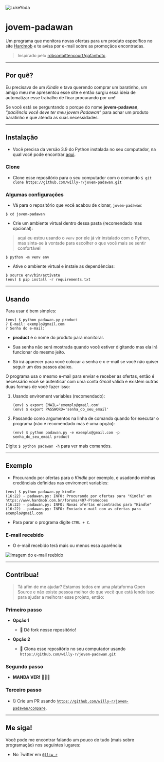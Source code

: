![LukeYoda](https://user-images.githubusercontent.com/47596121/99835654-ad95a200-2b43-11eb-9169-57eca7d3e432.jpg)

# jovem-padawan

Um programa que monitora novas ofertas para um produto específico no site [Hardmob](https://www.hardmob.com.br/forums/407-Promocoes) e te avisa por e-mail sobre as promoçãos encontradas.

> Inspirado pelo [robsonbittencourt/gafanhoto](https://github.com/robsonbittencourt/gafanhoto).

---

## Por quê?

Eu precisava de um *Kindle* e tava querendo comprar um baratinho, um amigo meu me apresentou esse site e então surgiu essa ideia de automatizar esse trabalho de ficar procurando por um!

Se você está se perguntando o porque do nome **jovem-padawan**, *“paciência você deve ter meu jovem Padawan”* para achar um produto baratinho e que atenda as suas necessidades.

---

## Instalação

- Você precisa da versão 3.9 do Python instalada no seu computador, na qual você pode encontrar [aqui](https://www.python.org/downloads/release/python-390/).

### Clone

- Clone esse repositório para o seu computador com o comando `$ git clone https://github.com/willy-r/jovem-padawan.git`

### Algumas configurações

- Vá para o repositório que você acabou de clonar, `jovem-padawan`:

```shell
$ cd jovem-padawan
```

- Crie um ambiente virtual dentro dessa pasta (recomendado mas opcional):

> aqui eu estou usando o `venv` por ele já vir instalado com o Python, mas sinta-se à vontade para escolher o que você mais se sentir confortável

```shell
$ python -m venv env
```

- Ative o ambiente virtual e instale as dependências:

```shell
$ source env/bin/activate
(env) $ pip install -r requirements.txt 
```

---

## Usando

Para usar é bem simples:

```shell
(env) $ python padawan.py product
? E-mail: exemplo@gmail.com
? Senha do e-mail:
```

- **product** é o nome do produto para monitorar.

- Sua senha não será mostrada quando você estiver digitando mas ela irá funcionar do mesmo jeito.

- Só irá aparecer para você colocar a senha e o e-mail se você não quiser seguir um dos passos abaixo.

O programa usa o mesmo e-mail para enviar e receber as ofertas, então é necessário você se autenticar com uma conta *Gmail* válida e existem outras duas formas de você fazer isso:

1. Usando enviroment variables (recomendado):

    ```shell
    (env) $ export EMAIL='exemplo@gmail.com'
    (env) $ export PASSWORD='senha_do_seu_email'
    ```

2. Passando como argumentos na linha de comando quando for executar o programa (não é recomendado mas é uma opção):

    ```shell
    (env) $ python padawan.py -e exemplo@gmail.com -p senha_do_seu_email product
    ```

Digite `$ python padawan -h` para ver mais comandos.

---

## Exemplo

- Procurando por ofertas para o *Kindle* por exemplo, e usadondo minhas credênciais definidas nas enviroment variables:

```shell
(env) $ python padawan.py kindle
(16:22) - padawan.py: INFO: Procurando por ofertas para "Kindle" em https://www.hardmob.com.br/forums/407-Promocoes
(16:22) - padawan.py: INFO: Novas ofertas encontradas para "Kindle"
(16:22) - padawan.py: INFO: Enviado e-mail com as ofertas para exemplo@gmail.com
```

  - Para parar o programa digite `CTRL + C`.

### E-mail recebido

- O e-mail recebido terá mais ou menos essa aparência:

![Imagem do e-mail reebido](https://user-images.githubusercontent.com/47596121/99842296-52b57800-2b4e-11eb-9863-e80705f9ea3a.jpg)

---

## Contribua!

> Tá afim de me ajudar? Estamos todos em uma plataforma Open Source e não existe pessoa melhor do que você que está lendo isso para ajudar a melhorar esse projeto, então:

### Primeiro passo

- **Opção 1**
    - 🍴 Dê fork nesse repositório!

- **Opção 2**
    - 👯 Clona esse repositório no seu computador usando `https://github.com/willy-r/jovem-padawan.git`

### Segundo passo

- **MANDA VER!** 🔨🔨🔨

### Terceiro passo

- 🔃 Crie um PR usando <a href="https://github.com/willy-r/jovem-padawan/compare" target="_blank">`https://github.com/willy-r/jovem-padawan/compare`</a>.

---

## Me siga!

Você pode me encontrar falando um pouco de tudo (mais sobre programação) nos seguintes lugares:

- No Twitter em <a href="https://twitter.com/lliw_r?s=09" target="_blank">`@lliw_r`</a>
